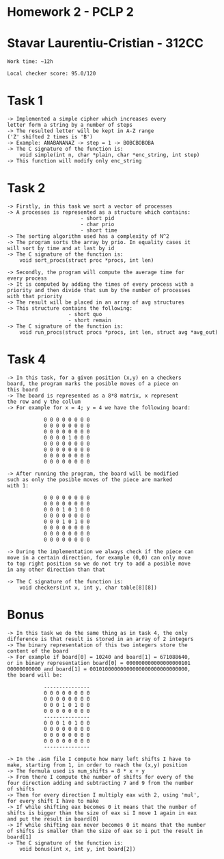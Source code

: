 # Homework 2 - PCLP 2
# Stavar Laurentiu-Cristian - 312CC

    Work time: ~12h

    Local checker score: 95.0/120

# Task 1

    -> Implemented a simple cipher which increases every
    letter form a string by a number of steps
    -> The resulted letter will be kept in A-Z range
    ('Z' shifted 2 times is 'B')
    -> Example: ANABANANAZ -> step = 1 -> BOBCBOBOBA
    -> The C signature of the function is:
        void simple(int n, char *plain, char *enc_string, int step)
    -> This function will modify only enc_string

# Task 2

    -> Firstly, in this task we sort a vector of processes
    -> A processes is represented as a structure which contains:
                            - short pid
                            - char prio
                            - short time
    -> The sorting algorithm used has a complexity of N^2
    -> The program sorts the array by prio. In equality cases it
    will sort by time and at last by id
    -> The C signature of the function is:
        void sort_procs(struct proc *procs, int len)

    -> Secondly, the program will compute the average time for
    every process
    -> It is computed by adding the times of every process with a
    priority and then divide that sum by the number of processes
    with that priority
    -> The result will be placed in an array of avg structures
    -> This structure contains the following:
                        - short quo
                        - short remain
    -> The C signature of the function is:
        void run_procs(struct procs *procs, int len, struct avg *avg_out)

# Task 4

    -> In this task, for a given position (x,y) on a checkers 
    board, the program marks the posible moves of a piece on 
    this board
    -> The board is represented as a 8*8 matrix, x represent 
    the row and y the collum
    -> For example for x = 4; y = 4 we have the following board:
                
                0 0 0 0 0 0 0 0
                0 0 0 0 0 0 0 0
                0 0 0 0 0 0 0 0 
                0 0 0 0 1 0 0 0
                0 0 0 0 0 0 0 0
                0 0 0 0 0 0 0 0
                0 0 0 0 0 0 0 0 
                0 0 0 0 0 0 0 0

    -> After running the program, the board will be modified 
    such as only the posible moves of the piece are marked 
    with 1:

                0 0 0 0 0 0 0 0
                0 0 0 0 0 0 0 0
                0 0 0 1 0 1 0 0 
                0 0 0 0 0 0 0 0
                0 0 0 1 0 1 0 0
                0 0 0 0 0 0 0 0
                0 0 0 0 0 0 0 0 
                0 0 0 0 0 0 0 0

    -> During the implementation we always check if the piece can 
    move in a certain direction, for example (0,0) can only move
    to top right position so we do not try to add a posible move
    in any other direction than that

    -> The C signature of the function is:
        void checkers(int x, int y, char table[8][8])

# Bonus

    -> In this task we do the same thing as in task 4, the only
    difference is that result is stored in an array of 2 integers
    -> The binary representation of this two integers store the
    content of the board
    -> For example if board[0] = 10240 and board[1] = 671088640,
    or in binary representation board[0] = 000000000000000000101
    00000000000 and board[1] = 00101000000000000000000000000000,
    the board will be:

                ---------------
                0 0 0 0 0 0 0 0
                0 0 0 0 0 0 0 0
                0 0 0 1 0 1 0 0 
                0 0 0 0 0 0 0 0
                ---------------
                0 0 0 1 0 1 0 0
                0 0 0 0 0 0 0 0
                0 0 0 0 0 0 0 0 
                0 0 0 0 0 0 0 0
                ---------------

    -> In the .asm file I compute how many left shifts I have to
    make, starting from 1, in order to reach the (x,y) position
    -> The formula used is num_shifts = 8 * x + y
    -> From there I compute the number of shifts for every of the
    four direction adding and subtracting 7 and 9 from the number
    of shifts
    -> Then for every direction I multiply eax with 2, using 'mul',
    for every shift I have to make
    -> If while shifting eax becomes 0 it means that the number of 
    shifts is bigger than the size of eax si I move 1 again in eax
    and put the result in board[0]
    -> If while shifting eax never becomes 0 it means that the number
    of shifts is smaller than the size of eax so i put the result in
    board[1]
    -> The C signature of the function is:
        void bonus(int x, int y, int board[2])